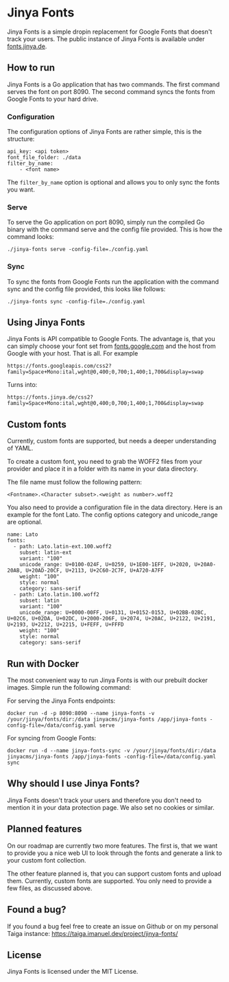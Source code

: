 # Jinya Fonts
Jinya Fonts is a simple dropin replacement for Google Fonts that doesn't track your users. The public instance of Jinya Fonts is available under [fonts.jinya.de](https://fonts.jinya.de). 

## How to run
Jinya Fonts is a Go application that has two commands. The first command serves the font on port 8090. The second command syncs the fonts from Google Fonts to your hard drive.

### Configuration
The configuration options of Jinya Fonts are rather simple, this is the structure:

    api_key: <api token>
    font_file_folder: ./data
    filter_by_name:
        - <font name>

The `filter_by_name` option is optional and allows you to only sync the fonts you want.

### Serve
To serve the Go application on port 8090, simply run the compiled Go binary with the command serve and the config file provided. This is how the command looks:

    ./jinya-fonts serve -config-file=./config.yaml

### Sync
To sync the fonts from Google Fonts run the application with the command sync and the config file provided, this looks like follows:

    ./jinya-fonts sync -config-file=./config.yaml

## Using Jinya Fonts
Jinya Fonts is API compatible to Google Fonts. The advantage is, that you can simply choose your font set from [fonts.google.com](https://fonts.google.com) and the host from Google with your host. That is all. For example 

    https://fonts.googleapis.com/css2?family=Space+Mono:ital,wght@0,400;0,700;1,400;1,700&display=swap

Turns into:

    https://fonts.jinya.de/css2?family=Space+Mono:ital,wght@0,400;0,700;1,400;1,700&display=swap

## Custom fonts
Currently, custom fonts are supported, but needs a deeper understanding of YAML.

To create a custom font, you need to grab the WOFF2 files from your provider and place it in a folder with its name in your data directory.

The file name must follow the following pattern:

    <Fontname>.<Character subset>.<weight as number>.woff2

You also need to provide a configuration file in the data directory. Here is an example for the font Lato. The config options category and unicode_range are optional.

    name: Lato
    fonts:
      - path: Lato.latin-ext.100.woff2
        subset: latin-ext
        variant: "100"
        unicode_range: U+0100-024F, U+0259, U+1E00-1EFF, U+2020, U+20A0-20AB, U+20AD-20CF, U+2113, U+2C60-2C7F, U+A720-A7FF
        weight: "100"
        style: normal
        category: sans-serif
      - path: Lato.latin.100.woff2
        subset: latin
        variant: "100"
        unicode_range: U+0000-00FF, U+0131, U+0152-0153, U+02BB-02BC, U+02C6, U+02DA, U+02DC, U+2000-206F, U+2074, U+20AC, U+2122, U+2191, U+2193, U+2212, U+2215, U+FEFF, U+FFFD
        weight: "100"
        style: normal
        category: sans-serif

## Run with Docker
The most convenient way to run Jinya Fonts is with our prebuilt docker images. Simple run the following command:

For serving the Jinya Fonts endpoints:

    docker run -d -p 8090:8090 --name jinya-fonts -v /your/jinya/fonts/dir:/data jinyacms/jinya-fonts /app/jinya-fonts -config-file=/data/config.yaml serve

For syncing from Google Fonts:

    docker run -d --name jinya-fonts-sync -v /your/jinya/fonts/dir:/data jinyacms/jinya-fonts /app/jinya-fonts -config-file=/data/config.yaml sync

## Why should I use Jinya Fonts?
Jinya Fonts doesn't track your users and therefore you don't need to mention it in your data protection page. We also set no cookies or similar.

## Planned features
On our roadmap are currently two more features. The first is, that we want to provide you a nice web UI to look through the fonts and generate a link to your custom font collection.

The other feature planned is, that you can support custom fonts and upload them. Currently, custom fonts are supported. You only need to provide a few files, as discussed above.

## Found a bug?
If you found a bug feel free to create an issue on Github or on my personal Taiga instance: https://taiga.imanuel.dev/project/jinya-fonts/

## License
Jinya Fonts is licensed under the MIT License.